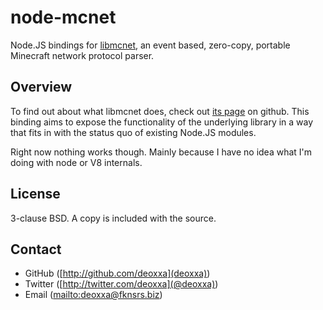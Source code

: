 node-mcnet
==========

Node.JS bindings for [libmcnet](https://github.com/deoxxa/libmcnet), an event
based, zero-copy, portable Minecraft network protocol parser.

Overview
--------

To find out about what libmcnet does, check out [its page](https://github.com/deoxxa/libmcnet)
on github. This binding aims to expose the functionality of the underlying
library in a way that fits in with the status quo of existing Node.JS modules.

Right now nothing works though. Mainly because I have no idea what I'm doing
with node or V8 internals.

License
-------

3-clause BSD. A copy is included with the source.

Contact
-------

* GitHub ([http://github.com/deoxxa](deoxxa))
* Twitter ([http://twitter.com/deoxxa](@deoxxa))
* Email ([mailto:deoxxa@fknsrs.biz](deoxxa@fknsrs.biz))

